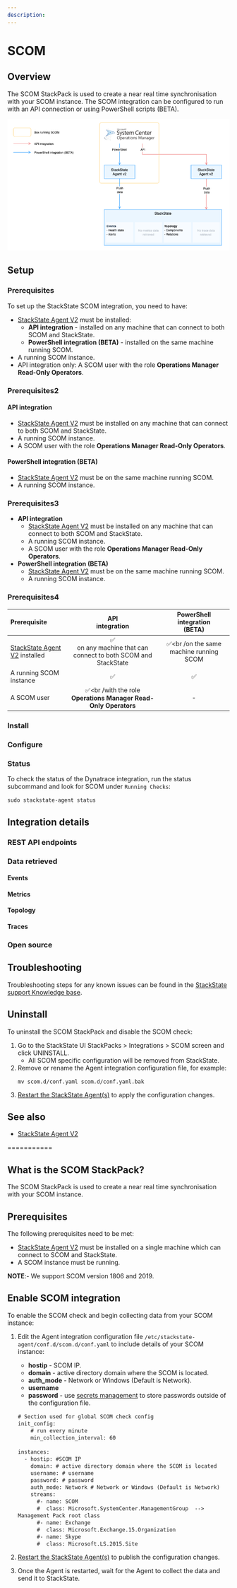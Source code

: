 ```yaml
---
description: 
---
```


# SCOM

## Overview

The SCOM StackPack is used to create a near real time synchronisation with your SCOM instance. The SCOM integration can be configured to run with an API connection or using PowerShell scripts (BETA).




![Data flow](/.gitbook/assets/stackpack-scom_2.png)

## Setup

### Prerequisites

To set up the StackState SCOM integration, you need to have:

* [StackState Agent V2](/stackpacks/integrations/agent.md) must be installed:
    - **API integration** - installed on any machine that can connect to both SCOM and StackState.
    - **PowerShell integration (BETA)** - installed on the same machine running SCOM.
* A running SCOM instance.
* API integration only: A SCOM user with the role **Operations Manager Read-Only Operators**.

### Prerequisites2

#### API integration

* [StackState Agent V2](/stackpacks/integrations/agent.md) must be installed on any machine that can connect to both SCOM and StackState.
* A running SCOM instance.
* A SCOM user with the role **Operations Manager Read-Only Operators**.

#### PowerShell integration (BETA)

* [StackState Agent V2](/stackpacks/integrations/agent.md) must be on the same machine running SCOM.
* A running SCOM instance.

### Prerequisites3

- **API integration**
    * [StackState Agent V2](/stackpacks/integrations/agent.md) must be installed on any machine that can connect to both SCOM and StackState.
    * A running SCOM instance.
    * A SCOM user with the role **Operations Manager Read-Only Operators**.
- **PowerShell integration (BETA)**
    * [StackState Agent V2](/stackpacks/integrations/agent.md) must be on the same machine running SCOM.
    * A running SCOM instance.

### Prerequisites4

| Prerequisite| API<br />integration | PowerShell<br />integration<br />(BETA) | 
|:---|:---:|:---:|
| [StackState Agent V2](/stackpacks/integrations/agent.md) installed | ✅<br />on any machine that can connect to both SCOM and StackState | ✅<br /on the same machine running SCOM |
| A running SCOM instance | ✅ | ✅ | 
| A SCOM user | ✅<br /with the role **Operations Manager Read-Only Operators** | - | 


### Install



### Configure



### Status

To check the status of the Dynatrace integration, run the status subcommand and look for SCOM under `Running Checks`:

```
sudo stackstate-agent status
```

## Integration details

### REST API endpoints



### Data retrieved

#### Events



#### Metrics



#### Topology



#### Traces



### Open source


## Troubleshooting

Troubleshooting steps for any known issues can be found in the [StackState support Knowledge base](https://support.stackstate.com/hc/en-us/search?category=360002777619&filter_by=knowledge_base&query=SCOM).

## Uninstall

To uninstall the SCOM StackPack and disable the SCOM check:

1. Go to the StackState UI StackPacks > Integrations > SCOM screen and click UNINSTALL.
    - All SCOM specific configuration will be removed from StackState.
2. Remove or rename the Agent integration configuration file, for example:
    ```
    mv scom.d/conf.yaml scom.d/conf.yaml.bak
    ```
3. [Restart the StackState Agent\(s\)](/stackpacks/integrations/agent.md#start-stop-restart-the-stackstate-agent) to apply the configuration changes.

## See also

- [StackState Agent V2](/stackpacks/integrations/agent.md)



===========

## What is the SCOM StackPack?

The SCOM StackPack is used to create a near real time synchronisation with your SCOM instance.

## Prerequisites

The following prerequisites need to be met:

* [StackState Agent V2](/stackpacks/integrations/agent.md)  must be installed on a single machine which can connect to SCOM and StackState.
* A SCOM instance must be running.

**NOTE**:- We support SCOM version 1806 and 2019.

## Enable SCOM integration

To enable the SCOM check and begin collecting data from your SCOM instance:

1. Edit the Agent integration configuration file `/etc/stackstate-agent/conf.d/scom.d/conf.yaml`  to include details of your SCOM instance:
    - **hostip** - SCOM IP.
    - **domain** - active directory domain where the SCOM is located.
    - **auth_mode** - Network or Windows (Default is Network).
    - **username** 
    - **password** - use [secrets management](/configure/security/secrets_management.md) to store passwords outside of the configuration file.

    ```text
    # Section used for global SCOM check config
    init_config:
        # run every minute
        min_collection_interval: 60
    
    instances:
      - hostip: #SCOM IP
        domain: # active directory domain where the SCOM is located
        username: # username
        password: # password
        auth_mode: Network # Network or Windows (Default is Network)
        streams:
          #- name: SCOM
          #  class: Microsoft.SystemCenter.ManagementGroup  --> Management Pack root class
          #- name: Exchange
          #  class: Microsoft.Exchange.15.Organization
          #- name: Skype
          #  class: Microsoft.LS.2015.Site
    ```

2. [Restart the StackState Agent\(s\)](/stackpacks/integrations/agent.md#start-stop-restart-the-stackstate-agent) to publish the configuration changes.
3. Once the Agent is restarted, wait for the Agent to collect the data and send it to StackState.

